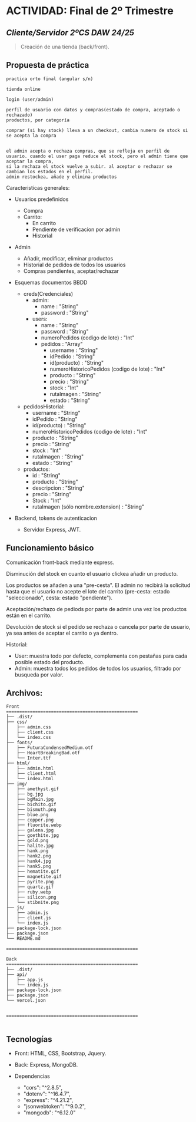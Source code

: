 # **ACTIVIDAD: Final de 2º Trimestre**
## *Cliente/Servidor 2ºCS DAW 24/25*  
>Creación de una tienda (back/front).
## Propuesta de práctica

    practica orto final (angular s/n)

    tienda online

    login (user/admin)

    perfil de usuario con datos y compras(estado de compra, aceptado o rechazado)
    productos, por categoría

    comprar (si hay stock) lleva a un checkout, cambia numero de stock si se acepta la compra


    el admin acepta o rechaza compras, que se refleja en perfil de usuario. cuando el user paga reduce el stock, pero el admin tiene que aceptar la compra,
    si la rechaza el stock vuelve a subir. al aceptar o rechazar se cambian los estados en el perfil.
    admin restockea, añade y elimina productos
	
Caracteristicas generales:

- Usuarios predefinidos
    - Compra
    - Carrito:
        - En carrito
        - Pendiente de verificacion por admin
        - Historial
- Admin
    - Añadir, modificar, eliminar productos
    - Historial de pedidos de todos los usuarios
    - Compras pendientes, aceptar/rechazar

- Esquemas documentos BBDD
    - creds(Credenciales)
        - admin:
            - name : "String"
            - password : "String"
        - users:
            - name : "String"
            - password : "String"
            - numeroPedidos (codigo de lote) : "Int"
            - pedidos : "Array"
                - username : "String"
                - idPedido : "String"
                - id(producto) : "String"
                - numeroHistoricoPedidos (codigo de lote) : "Int"
                - producto : "String"
                - precio : "String"
                - stock : "Int"
                - rutaImagen : "String"
                - estado : "String"
    - pedidosHistorial:
        - username : "String"
        - idPedido : "String"
        - id(producto) : "String"
        - numeroHistoricoPedidos (codigo de lote) : "Int"
        - producto : "String"
        - precio : "String"
        - stock : "Int"
        - rutaImagen : "String"
        - estado : "String"
    - productos:
        - id : "String"
        - producto : "String"
        - descripcion : "String"
        - precio : "String"
        - Stock : "Int"
        - rutaImagen (sólo nombre.extension) : "String"
- Backend, tokens de autenticacion
    - Servidor Express, JWT.

## **Funcionamiento básico**
Comunicación front-back mediante express.  

Disminución del stock en cuanto el usuario clickea añadir un producto.  

Los productos se añaden a una "pre-cesta". El admin no recibirá la solicitud hasta que el usuario no acepte el lote del carrito (pre-cesta: estado "seleccionado", cesta: estado "pendiente").

Aceptación/rechazo de pediods por parte de admin una vez los productos están en el carrito.  

Devolución de stock si el pedido se rechaza o cancela por parte de usuario, ya sea antes de aceptar el carrito o ya dentro.  

Historial:   
- User: muestra todo por defecto, complementa con pestañas para cada posible estado del producto.
- Admin: muestra todos los pedidos de todos los usuarios, filtrado por busqueda por valor.
## **Archivos:**

```
Front
==================================================
├── .dist/
├── css/
│   ├── admin.css
│   ├── client.css
│   └── index.css
├── fonts/
│   ├── FuturaCondensedMedium.otf
│   ├── HeartBreakingBad.otf
│   └── Inter.ttf
├── html/
│   ├── admin.html
│   ├── client.html
│   └── index.html
├── img/
│   ├── amethyst.gif
│   ├── bg.jpg
│   ├── bgMain.jpg
│   ├── bichito.gif
│   ├── bismuth.png
│   ├── blue.png
│   ├── copper.png
│   ├── fluorite.webp
│   ├── galena.jpg
│   ├── goethite.jpg
│   ├── gold.png
│   ├── halite.jpg
│   ├── hank.png
│   ├── hank2.png
│   ├── hank4.jpg
│   ├── hank5.png
│   ├── hematite.gif
│   ├── magnetite.gif
│   ├── pyrite.png
│   ├── quartz.gif
│   ├── ruby.webp
│   ├── silicon.png
│   └── stibnite.png
├── js/
│   ├── admin.js
│   ├── client.js
│   └── index.js
├── package-lock.json
├── package.json
└── README.md

==================================================

Back
==================================================
├── .dist/
├── api/
│   ├── app.js
│   └── index.js
├── package-lock.json
├── package.json
└── vercel.json


==================================================


```

    

## Tecnologías
+ Front: HTML, CSS, Bootstrap, Jquery.

+ Back: Express, MongoDB.

+ Dependencias
    - "cors": "^2.8.5",
    - "dotenv": "^16.4.7",
    - "express": "^4.21.2",
    - "jsonwebtoken": "^9.0.2",
    - "mongodb": "^6.12.0"
